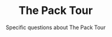 ---
type: section
section: tour
title: The Pack Tour
subtitle: Specific questions about The Pack Tour
featured: 3
---